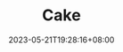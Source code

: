 ---
title: "Cake"
date: 2023-05-21T19:28:16+08:00
draft: true
# description
description: "This is meta description"
---